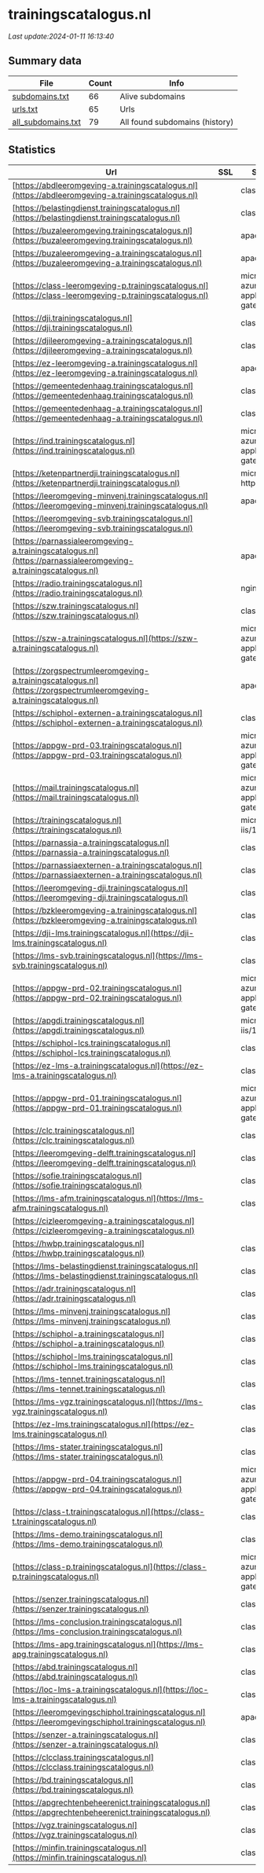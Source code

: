 # trainingscatalogus.nl
*Last update:2024-01-11 16:13:40*
## Summary data
| File       | Count | Info |
|------------|-------|------|
|[subdomains.txt](/data/trainingscatalogus/subdomains.txt)|66|Alive subdomains|
|[urls.txt](/data/trainingscatalogus/urls.txt)|65|Urls|
|[all_subdomains.txt](/data/trainingscatalogus/all_subdomains.txt)|79|All found subdomains (history)|
## Statistics
| Url | SSL | Server | Cookie | HSTS | CSP | XFO | XXP | RP | Tech |
|------------|-------|------|------|------|------|------|------|------|------|
|[https://abdleeromgeving-a.trainingscatalogus.nl](https://abdleeromgeving-a.trainingscatalogus.nl)| |class|:warning: |:white_check_mark: | |:warning: |:white_check_mark: | |:white_check_mark: | |:white_check_mark: | |Apache HTTP Server H...| |
|[https://belastingdienst.trainingscatalogus.nl](https://belastingdienst.trainingscatalogus.nl)| |class|:warning: |:white_check_mark: | |:warning: |:white_check_mark: | |:white_check_mark: | |:white_check_mark: | |HSTS| |
|[https://buzaleeromgeving.trainingscatalogus.nl](https://buzaleeromgeving.trainingscatalogus.nl)| |apache| |:white_check_mark: | | | | |:white_check_mark: | |Apache HTTP Server H...| |
|[https://buzaleeromgeving-a.trainingscatalogus.nl](https://buzaleeromgeving-a.trainingscatalogus.nl)| |apache| |:white_check_mark: | | | | |:white_check_mark: | |Apache HTTP Server H...| |
|[https://class-leeromgeving-p.trainingscatalogus.nl](https://class-leeromgeving-p.trainingscatalogus.nl)| |microsoft-azure-application-gateway/v2| | | | | |:white_check_mark: | || |
|[https://dji.trainingscatalogus.nl](https://dji.trainingscatalogus.nl)| |class|:warning: |:white_check_mark: | |:warning: | |:white_check_mark: | |:white_check_mark: | |HSTS| |
|[https://djileeromgeving-a.trainingscatalogus.nl](https://djileeromgeving-a.trainingscatalogus.nl)| |class|:warning: |:white_check_mark: | |:warning: |:white_check_mark: | |:white_check_mark: | |:white_check_mark: | |Apache HTTP Server H...| |
|[https://ez-leeromgeving-a.trainingscatalogus.nl](https://ez-leeromgeving-a.trainingscatalogus.nl)| |apache|:warning: |:white_check_mark: | | | | |:white_check_mark: | |Apache HTTP Server H...| |
|[https://gemeentedenhaag.trainingscatalogus.nl](https://gemeentedenhaag.trainingscatalogus.nl)| |class|:warning: |:white_check_mark: | |:warning: | |:white_check_mark: | |:white_check_mark: | |HSTS| |
|[https://gemeentedenhaag-a.trainingscatalogus.nl](https://gemeentedenhaag-a.trainingscatalogus.nl)| |class|:warning: |:white_check_mark: | |:warning: | |:white_check_mark: | |:white_check_mark: | |HSTS| |
|[https://ind.trainingscatalogus.nl](https://ind.trainingscatalogus.nl)| |microsoft-azure-application-gateway/v2| | | | | |:white_check_mark: | || |
|[https://ketenpartnerdji.trainingscatalogus.nl](https://ketenpartnerdji.trainingscatalogus.nl)| |microsoft-httpapi/2.0| | | | | |:white_check_mark: | |Microsoft HTTPAPI:2....| |
|[https://leeromgeving-minvenj.trainingscatalogus.nl](https://leeromgeving-minvenj.trainingscatalogus.nl)| |apache| |:white_check_mark: | | | | |:white_check_mark: | |Apache HTTP Server H...| |
|[https://leeromgeving-svb.trainingscatalogus.nl](https://leeromgeving-svb.trainingscatalogus.nl)| | | | | | | |:white_check_mark: | |Apache HTTP Server H...| |
|[https://parnassialeeromgeving-a.trainingscatalogus.nl](https://parnassialeeromgeving-a.trainingscatalogus.nl)| |apache| |:white_check_mark: | | | | |:white_check_mark: | |Apache HTTP Server H...| |
|[https://radio.trainingscatalogus.nl](https://radio.trainingscatalogus.nl)| |nginx/1.24.0|:warning: |:white_check_mark: | | | | |:white_check_mark: | |HSTS Nginx| |
|[https://szw.trainingscatalogus.nl](https://szw.trainingscatalogus.nl)| |class|:warning: |:white_check_mark: | |:warning: | |:white_check_mark: | |:white_check_mark: | |IIS:10.0 Windows Ser...| |
|[https://szw-a.trainingscatalogus.nl](https://szw-a.trainingscatalogus.nl)| |microsoft-azure-application-gateway/v2| | | | | |:white_check_mark: | || |
|[https://zorgspectrumleeromgeving-a.trainingscatalogus.nl](https://zorgspectrumleeromgeving-a.trainingscatalogus.nl)| |apache| |:white_check_mark: | | | | |:white_check_mark: | |Apache HTTP Server H...| |
|[https://schiphol-externen-a.trainingscatalogus.nl](https://schiphol-externen-a.trainingscatalogus.nl)| |class|:warning: |:white_check_mark: | |:warning: | |:white_check_mark: | |:white_check_mark: | |HSTS| |
|[https://appgw-prd-03.trainingscatalogus.nl](https://appgw-prd-03.trainingscatalogus.nl)| |microsoft-azure-application-gateway/v2| | | | | |:white_check_mark: | || |
|[https://mail.trainingscatalogus.nl](https://mail.trainingscatalogus.nl)| |microsoft-azure-application-gateway/v2| | | | | |:white_check_mark: | || |
|[https://trainingscatalogus.nl](https://trainingscatalogus.nl)| |microsoft-iis/10.0| |:white_check_mark: | | | | |:white_check_mark: | |HSTS IIS:10.0 Window...| |
|[https://parnassia-a.trainingscatalogus.nl](https://parnassia-a.trainingscatalogus.nl)| |class|:warning: |:white_check_mark: | |:warning: | |:white_check_mark: | |:white_check_mark: | |HSTS| |
|[https://parnassiaexternen-a.trainingscatalogus.nl](https://parnassiaexternen-a.trainingscatalogus.nl)| |class|:warning: |:white_check_mark: | |:warning: | |:white_check_mark: | |:white_check_mark: | |HSTS| |
|[https://leeromgeving-dji.trainingscatalogus.nl](https://leeromgeving-dji.trainingscatalogus.nl)| |class|:warning: |:white_check_mark: | |:warning: |:white_check_mark: | |:white_check_mark: | |:white_check_mark: | |Apache HTTP Server H...| |
|[https://bzkleeromgeving-a.trainingscatalogus.nl](https://bzkleeromgeving-a.trainingscatalogus.nl)| |class|:warning: |:white_check_mark: | |:warning: |:white_check_mark: | |:white_check_mark: | |:white_check_mark: | |Apache HTTP Server H...| |
|[https://dji-lms.trainingscatalogus.nl](https://dji-lms.trainingscatalogus.nl)| |class|:warning: |:white_check_mark: | |:warning: |:white_check_mark: | |:white_check_mark: | |:white_check_mark: | |HSTS| |
|[https://lms-svb.trainingscatalogus.nl](https://lms-svb.trainingscatalogus.nl)| |class|:warning: |:white_check_mark: | |:warning: |:white_check_mark: | |:white_check_mark: | |:white_check_mark: | |HSTS| |
|[https://appgw-prd-02.trainingscatalogus.nl](https://appgw-prd-02.trainingscatalogus.nl)| |microsoft-azure-application-gateway/v2| | | | | |:white_check_mark: | || |
|[https://apgdi.trainingscatalogus.nl](https://apgdi.trainingscatalogus.nl)| |microsoft-iis/10.0| | | | | |:white_check_mark: | |IIS:10.0 Windows Ser...| |
|[https://schiphol-lcs.trainingscatalogus.nl](https://schiphol-lcs.trainingscatalogus.nl)| |class|:warning: |:white_check_mark: | |:warning: | |:white_check_mark: | |:white_check_mark: | |HSTS| |
|[https://ez-lms-a.trainingscatalogus.nl](https://ez-lms-a.trainingscatalogus.nl)| |class|:warning: |:white_check_mark: | |:warning: |:white_check_mark: | |:white_check_mark: | |:white_check_mark: | |HSTS| |
|[https://appgw-prd-01.trainingscatalogus.nl](https://appgw-prd-01.trainingscatalogus.nl)| |microsoft-azure-application-gateway/v2| | | | | |:white_check_mark: | || |
|[https://clc.trainingscatalogus.nl](https://clc.trainingscatalogus.nl)| |class|:warning: |:white_check_mark: | |:warning: |:white_check_mark: | |:white_check_mark: | |:white_check_mark: | |HSTS| |
|[https://leeromgeving-delft.trainingscatalogus.nl](https://leeromgeving-delft.trainingscatalogus.nl)| |class|:warning: |:white_check_mark: | |:warning: |:white_check_mark: | |:white_check_mark: | |:white_check_mark: | |Apache HTTP Server H...| |
|[https://sofie.trainingscatalogus.nl](https://sofie.trainingscatalogus.nl)| |class|:warning: |:white_check_mark: | |:warning: | |:white_check_mark: | |:white_check_mark: | |HSTS| |
|[https://lms-afm.trainingscatalogus.nl](https://lms-afm.trainingscatalogus.nl)| |class|:warning: |:white_check_mark: | |:warning: |:white_check_mark: | |:white_check_mark: | |:white_check_mark: | |HSTS| |
|[https://cizleeromgeving-a.trainingscatalogus.nl](https://cizleeromgeving-a.trainingscatalogus.nl)| | |:warning: |:white_check_mark: | | |:white_check_mark: | |:white_check_mark: | |:white_check_mark: | |Apache HTTP Server H...| |
|[https://hwbp.trainingscatalogus.nl](https://hwbp.trainingscatalogus.nl)| |class|:warning: |:white_check_mark: | |:warning: | |:white_check_mark: | |:white_check_mark: | |HSTS| |
|[https://lms-belastingdienst.trainingscatalogus.nl](https://lms-belastingdienst.trainingscatalogus.nl)| |class|:warning: |:white_check_mark: | |:warning: |:white_check_mark: | |:white_check_mark: | |:white_check_mark: | |HSTS| |
|[https://adr.trainingscatalogus.nl](https://adr.trainingscatalogus.nl)| |class|:warning: |:white_check_mark: | |:warning: | |:white_check_mark: | |:white_check_mark: | |HSTS| |
|[https://lms-minvenj.trainingscatalogus.nl](https://lms-minvenj.trainingscatalogus.nl)| |class|:warning: |:white_check_mark: | |:warning: |:white_check_mark: | |:white_check_mark: | |:white_check_mark: | |HSTS| |
|[https://schiphol-a.trainingscatalogus.nl](https://schiphol-a.trainingscatalogus.nl)| |class|:warning: |:white_check_mark: | |:warning: | |:white_check_mark: | |:white_check_mark: | |HSTS| |
|[https://schiphol-lms.trainingscatalogus.nl](https://schiphol-lms.trainingscatalogus.nl)| |class|:warning: |:white_check_mark: | |:warning: |:white_check_mark: | |:white_check_mark: | |:white_check_mark: | |HSTS| |
|[https://lms-tennet.trainingscatalogus.nl](https://lms-tennet.trainingscatalogus.nl)| |class|:warning: |:white_check_mark: | |:warning: |:white_check_mark: | |:white_check_mark: | |:white_check_mark: | |HSTS| |
|[https://lms-vgz.trainingscatalogus.nl](https://lms-vgz.trainingscatalogus.nl)| |class|:warning: |:white_check_mark: | |:warning: |:white_check_mark: | |:white_check_mark: | |:white_check_mark: | |HSTS| |
|[https://ez-lms.trainingscatalogus.nl](https://ez-lms.trainingscatalogus.nl)| |class|:warning: |:white_check_mark: | |:warning: |:white_check_mark: | |:white_check_mark: | |:white_check_mark: | |HSTS| |
|[https://lms-stater.trainingscatalogus.nl](https://lms-stater.trainingscatalogus.nl)| |class|:warning: |:white_check_mark: | |:warning: |:white_check_mark: | |:white_check_mark: | |:white_check_mark: | |HSTS| |
|[https://appgw-prd-04.trainingscatalogus.nl](https://appgw-prd-04.trainingscatalogus.nl)| |microsoft-azure-application-gateway/v2| | | | | |:white_check_mark: | || |
|[https://class-t.trainingscatalogus.nl](https://class-t.trainingscatalogus.nl)| |class|:warning: |:white_check_mark: | | |:white_check_mark: | |:white_check_mark: | |:white_check_mark: | |HSTS| |
|[https://lms-demo.trainingscatalogus.nl](https://lms-demo.trainingscatalogus.nl)| |class|:warning: |:white_check_mark: | |:warning: |:white_check_mark: | |:white_check_mark: | |:white_check_mark: | |HSTS| |
|[https://class-p.trainingscatalogus.nl](https://class-p.trainingscatalogus.nl)| |microsoft-azure-application-gateway/v2| | | | | |:white_check_mark: | || |
|[https://senzer.trainingscatalogus.nl](https://senzer.trainingscatalogus.nl)| |class|:warning: |:white_check_mark: | |:warning: | |:white_check_mark: | |:white_check_mark: | |HSTS| |
|[https://lms-conclusion.trainingscatalogus.nl](https://lms-conclusion.trainingscatalogus.nl)| |class|:warning: |:white_check_mark: | |:warning: |:white_check_mark: | |:white_check_mark: | |:white_check_mark: | |HSTS| |
|[https://lms-apg.trainingscatalogus.nl](https://lms-apg.trainingscatalogus.nl)| |class|:warning: |:white_check_mark: | |:warning: |:white_check_mark: | |:white_check_mark: | |:white_check_mark: | |HSTS| |
|[https://abd.trainingscatalogus.nl](https://abd.trainingscatalogus.nl)| |class|:warning: |:white_check_mark: | |:warning: | |:white_check_mark: | |:white_check_mark: | |HSTS| |
|[https://loc-lms-a.trainingscatalogus.nl](https://loc-lms-a.trainingscatalogus.nl)| |class|:warning: |:white_check_mark: | |:warning: |:white_check_mark: | |:white_check_mark: | |:white_check_mark: | |HSTS| |
|[https://leeromgevingschiphol.trainingscatalogus.nl](https://leeromgevingschiphol.trainingscatalogus.nl)| |apache| |:white_check_mark: | | | | |:white_check_mark: | |Apache HTTP Server H...| |
|[https://senzer-a.trainingscatalogus.nl](https://senzer-a.trainingscatalogus.nl)| |class|:warning: |:white_check_mark: | |:warning: | |:white_check_mark: | |:white_check_mark: | |HSTS| |
|[https://clcclass.trainingscatalogus.nl](https://clcclass.trainingscatalogus.nl)| |class|:warning: |:white_check_mark: | |:warning: |:white_check_mark: | |:white_check_mark: | |:white_check_mark: | |HSTS| |
|[https://bd.trainingscatalogus.nl](https://bd.trainingscatalogus.nl)| |class|:warning: |:white_check_mark: | |:warning: | |:white_check_mark: | |:white_check_mark: | |HSTS| |
|[https://apgrechtenbeheerenict.trainingscatalogus.nl](https://apgrechtenbeheerenict.trainingscatalogus.nl)| |class|:warning: |:white_check_mark: | |:warning: | |:white_check_mark: | |:white_check_mark: | |HSTS| |
|[https://vgz.trainingscatalogus.nl](https://vgz.trainingscatalogus.nl)| |class|:warning: |:white_check_mark: | |:warning: | |:white_check_mark: | |:white_check_mark: | |HSTS| |
|[https://minfin.trainingscatalogus.nl](https://minfin.trainingscatalogus.nl)| |class|:warning: |:white_check_mark: | |:warning: | |:white_check_mark: | |:white_check_mark: | |HSTS| |